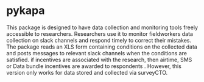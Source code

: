 # pykapa
This package is designed to have data collection and monitoring tools freely accessible to researchers. Researchers use it to monitor fieldworkers data collection on slack channels and respond timely to correct their mistakes. The package reads an XLS form containing conditions on the collected data and posts messages to relevant slack channels when the conditions are satisfied. if incentives are associated with the research, then airtime, SMS or Data bundle incentives are awarded to respondents . However, this version only works for data stored and collected via surveyCTO.
